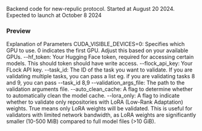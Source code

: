Backend code for new-repulic protocol.
Started at August 20 2024.
Expected to launch at October 8 2024

### Preview
Explanation of Parameters
CUDA_VISIBLE_DEVICES=0: Specifies which GPU to use. 0 indicates the first GPU. Adjust this based on your available GPUs.
--hf_token: Your Hugging Face token, required for accessing certain models. This should token should have write access.
--flock_api_key: Your FLock API key.
--task_id: The ID of the task you want to validate. If you are validating multiple tasks, you can pass a list eg. if you are validating tasks 8 and 9, you can pass --task_id 8,9
--validation_args_file: The path to the validation arguments file.
--auto_clean_cache: A flag to determine whether to automatically clean the model cache.
--lora_only: A flag to indicate whether to validate only repositories with LoRA (Low-Rank Adaptation) weights. True means only LoRA weights will be validated. This is useful for validators with limited network bandwidth, as LoRA weights are significantly smaller (10-500 MiB) compared to full model files (>10 GiB).
